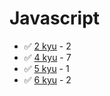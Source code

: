 # Javascript
* :white_check_mark: [2 kyu](/solutions/javascript/2%20kyu) - 2
* :white_check_mark: [4 kyu](/solutions/javascript/4%20kyu) - 7
* :white_check_mark: [5 kyu](/solutions/javascript/5%20kyu) - 1
* :white_check_mark: [6 kyu](/solutions/javascript/6%20kyu) - 2